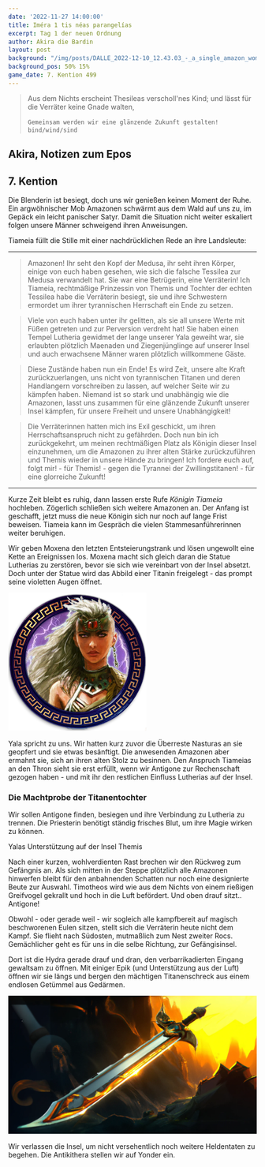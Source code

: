 ```yaml
---
date: '2022-11-27 14:00:00'
title: Iméra 1 tis néas parangelías
excerpt: Tag 1 der neuen Ordnung
author: Akira die Bardin
layout: post
background: "/img/posts/DALLE_2022-12-10_12.43.03_-_a_single_amazon_woman_standing_in_a_ruined_greek_temple_nestled_in_a_small_forestspeaking_to_a_huge_horde_or_amazon_women_below_her_at_the_base_of_the.png"
background_pos: 50% 15%
game_date: 7. Kention 499
---
```


<div class="rhyme">
  <blockquote>
    Aus dem Nichts erscheint Thesileas verscholl'nes Kind;
    und lässt für die Verräter keine Gnade walten,
    
    Gemeinsam werden wir eine glänzende Zukunft gestalten!
    bind/wind/sind
  </blockquote>
</div>

## Akira, Notizen zum Epos

## 7. Kention

Die Blenderin ist besiegt, doch uns wir genießen keinen Moment der Ruhe. Ein argwöhnischer Mob Amazonen schwärmt aus dem Wald auf uns zu, im Gepäck ein leicht panischer Satyr. Damit die Situation nicht weiter eskaliert folgen unsere Männer schweigend ihren Anweisungen.

Tiameia füllt die Stille mit einer nachdrücklichen Rede an ihre Landsleute:

---

> Amazonen! Ihr seht den Kopf der Medusa, ihr seht ihren Körper, einige von euch haben gesehen, wie sich die falsche Tessilea zur Medusa verwandelt hat. Sie war eine Betrügerin, eine Verräterin!
Ich Tiameia, rechtmäßige Prinzessin von Themis und Tochter der echten Tessilea habe die Verräterin besiegt, sie und ihre Schwestern ermordet um ihrer tyrannischen Herrschaft ein Ende zu setzen. 

> Viele von euch haben unter ihr gelitten, als sie all unsere Werte mit Füßen getreten und zur Perversion verdreht hat! Sie haben einen Tempel Lutheria gewidmet der lange unserer Yala geweiht war, sie erlaubten plötzlich Maenaden und Ziegenjünglinge auf unserer Insel und auch erwachsene Männer waren plötzlich willkommene Gäste.

> Diese Zustände haben nun ein Ende! Es wird Zeit, unsere alte Kraft zurückzuerlangen, uns nicht von tyrannischen Titanen und deren Handlangern vorschreiben zu lassen, auf welcher Seite wir zu kämpfen haben. Niemand ist so stark und unabhängig wie die Amazonen, lasst uns zusammen für eine glänzende Zukunft unserer Insel kämpfen, für unsere Freiheit und unsere Unabhängigkeit!

> Die Verräterinnen hatten mich ins Exil geschickt, um ihren Herrschaftsanspruch nicht zu gefährden. Doch nun bin ich zurückgekehrt, um meinen rechtmäßigen Platz als Königin dieser Insel einzunehmen, um die Amazonen zu ihrer alten Stärke zurückzuführen und Themis wieder in unsere Hände zu bringen! Ich fordere euch auf, folgt mir! - für Themis! - gegen die Tyrannei der Zwillingstitanen! - für eine glorreiche Zukunft!

---

Kurze Zeit bleibt es ruhig, dann lassen erste Rufe *Königin Tiameia* hochleben. Zögerlich schließen sich weitere Amazonen an. Der Anfang ist geschafft, jetzt muss die neue Königin sich nur noch auf lange Frist beweisen. Tiameia kann im Gespräch die vielen Stammesanführerinnen weiter beruhigen.

Wir geben Moxena den letzten Entsteierungstrank und lösen ungewollt eine Kette an Ereignissen los. Moxena macht sich gleich daran die Statue Lutherias zu zerstören, bevor sie sich wie vereinbart von der Insel absetzt. Doch unter der Statue wird das Abbild einer Titanin freigelegt - das prompt seine violetten Augen öffnet.

![Yala](/img/posts/yala.png)

Yala spricht zu uns. Wir hatten kurz zuvor die Überreste Nasturas an sie geopfert und sie etwas besänftigt. Die anwesenden Amazonen aber ermahnt sie, sich an ihren alten Stolz zu besinnen. Den Anspruch Tiameias an den Thron sieht sie erst erfüllt, wenn wir Antigone zur Rechenschaft gezogen haben - und mit ihr den restlichen Einfluss Lutherias auf der Insel.

<div class="infobox quest">
  <h3>Die Machtprobe der Titanentochter</h3>
  <p>Wir sollen Antigone finden, besiegen und ihre Verbindung zu Lutheria zu trennen. Die Priesterin benötigt ständig frisches Blut, um ihre Magie wirken zu können.</p>
  <p class="reward">Yalas Unterstützung auf der Insel Themis</p>
</div>

Nach einer kurzen, wohlverdienten Rast brechen wir den Rückweg zum Gefängnis an. Als sich mitten in der Steppe plötzlich alle Amazonen hinwerfen bleibt für den anbahnenden Schatten nur noch eine designierte Beute zur Auswahl. Timotheos wird wie aus dem Nichts von einem rießigen Greifvogel gekrallt und hoch in die Luft befördert. Und oben drauf sitzt.. Antigone!

Obwohl - oder gerade weil - wir sogleich alle kampfbereit auf magisch beschworenen Eulen sitzen, stellt sich die Verräterin heute nicht dem Kampf. Sie flieht nach Südosten, mutmaßlich zum Nest zweiter Rocs. Gemächlicher geht es für uns in die selbe Richtung, zur Gefängisinsel.

Dort ist die Hydra gerade drauf und dran, den verbarrikadierten Eingang gewaltsam zu öffnen. Mit einiger Epik (und Unterstützung aus der Luft) öffnen wir sie längs und bergen den mächtigen Titanenschreck aus einem endlosen Getümmel aus Gedärmen.

![titansbane](/img/posts/DALLE_2023-01-02_17.09.48_-_Titansbane_is_a_legendary_long_sword_inspired_by_the_power_and_strength_of_the_Greek_Titans._The_sword_itself_is_crafted_from_shining_steel_and_has_a_.png)

Wir verlassen die Insel, um nicht versehentlich noch weitere Heldentaten zu begehen. Die Antikithera stellen wir auf Yonder ein.

<!--
Die Amazonen sind mit der Halbinsel Aresia in Verbindung, der Minotaure Zakroth der Wahnsinnige will seine Volksgenossen in Mytros befreien.

todo mehr über narsus herausfinden (6. gott)

antikithera kann  auf festen boden man durch sternbilder (mapped auf inseln) auf kurs setzen.

Mithral Shortsword +1 bestellt, am 10. tagen fertig.

keledone, kann singen aber v.a. dinge und nachrichten an volkan schicken. sie ist an das schiff gebunden und es auch verteidigen.

pythor und ein grüner drache hängen zusammen, haben wir in telamok gehört
-->
